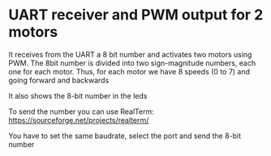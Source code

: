 # UART receiver and PWM output for 2 motors

It receives from the UART a 8 bit number and activates two motors using PWM. 
The 8bit number is divided into two sign-magnitude numbers, each one for each motor.
Thus, for each motor we have 8 speeds (0 to 7) and going forward and backwards

It also shows the 8-bit number in the leds

To send the number you can use RealTerm: https://sourceforge.net/projects/realterm/

You have to set the same baudrate, select the port and send the 8-bit number
